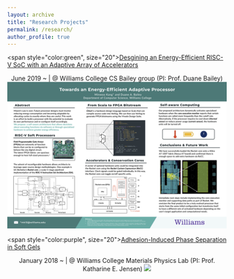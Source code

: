 ```yaml
---
layout: archive
title: "Research Projects"
permalink: /research/
author_profile: true
---
```


 <span style="color:green", size="20">[Desgining an Energy-Efficient RISC-V SoC with an Adaptive Array of Accelerators](/files/Kang_ThesisProposal_Final.pdf)</span>

<p style="text-align: center;">
June 2019 ~  | @ Williams College CS Bailey group (PI: Prof. Duane Bailey)

<img src='/images/Kang_Summer2019_poster.png' width='800' >
</p>


<span style="color:purple", size="20">[Adhesion-Induced Phase Separation in Soft Gels](/files/AIPS_Draft.pdf)</span>
<p style="text-align: center;">
January 2018 ~  | @ Williams College Materials Physics Lab (PI: Prof. Katharine E. Jensen)

<img src='/images/Kang_Poster_SoftDays@Amherst.jpg' width='600'>
</p>